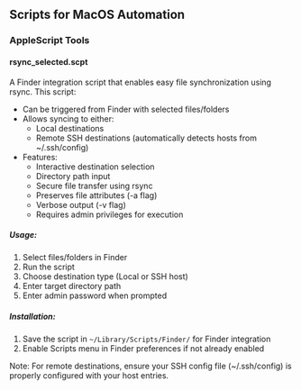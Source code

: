 ## Scripts for MacOS Automation

### AppleScript Tools

#### rsync_selected.scpt
A Finder integration script that enables easy file synchronization using rsync. This script:

- Can be triggered from Finder with selected files/folders
- Allows syncing to either:
  - Local destinations
  - Remote SSH destinations (automatically detects hosts from ~/.ssh/config)
- Features:
  - Interactive destination selection
  - Directory path input
  - Secure file transfer using rsync
  - Preserves file attributes (-a flag)
  - Verbose output (-v flag)
  - Requires admin privileges for execution

##### Usage:
1. Select files/folders in Finder
2. Run the script
3. Choose destination type (Local or SSH host)
4. Enter target directory path
5. Enter admin password when prompted

##### Installation:
1. Save the script in `~/Library/Scripts/Finder/` for Finder integration
2. Enable Scripts menu in Finder preferences if not already enabled

Note: For remote destinations, ensure your SSH config file (~/.ssh/config) is properly configured with your host entries.

